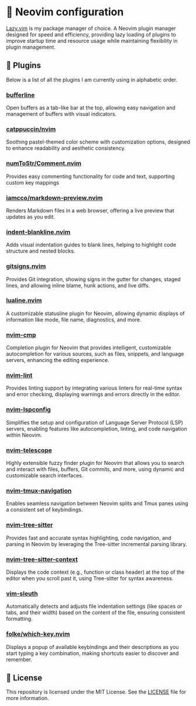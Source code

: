 # :wrench: Neovim configuration

[Lazy.vim](https://lazy.folke.io) is my package manager of choice. A Neovim
plugin manager designed for speed and efficiency, providing lazy loading of
plugins to improve startup time and resource usage while maintaining
flexibility in plugin management.

## :electric_plug: Plugins

Below is a list of all the plugins I am currently using in alphabetic order.

### [bufferline](https://github.com/akinsho/bufferline.vim)

Open buffers as a tab-like bar at the top,
allowing easy navigation and management of buffers with visual indicators.

### [catppuccin/nvim](https://github.com/catppuccin/nvim)

Soothing pastel-themed color scheme with customization options,
designed to enhance readability and aesthetic consistency.

### [numToStr/Comment.nvim](https://github.com/numToStr/Comment.nvim)

Provides easy commenting functionality for code and text, supporting custom key mappings

### [iamcco/markdown-preview.nvim](https://github.com/iamcco/markdown-preview.nvim)

Renders Markdown files in a web browser, offering a live preview that updates as you edit.

### [indent-blankline.nvim](https://github.com/lukas-reineke/indent-blankline.nvim)

Adds visual indentation guides to blank lines,
helping to highlight code structure and nested blocks.

### [gitsigns.nvim](https://github.com/lewis6991/gitsigns.nvim)

Provides Git integration, showing signs in the gutter for changes, staged lines,
and allowing inline blame, hunk actions, and live diffs.

### [lualine.nvim](https://github.com/nvim-lualine/lualine.nvim)

A customizable statusline plugin for Neovim, allowing dynamic displays
of information like mode, file name, diagnostics, and more.

### [nvim-cmp](https://github.com/hrsh7th/nvim-cmp)

Completion plugin for Neovim that provides intelligent,
customizable autocompletion for various sources, such as files,
snippets, and language servers, enhancing the editing experience.

### [nvim-lint](https://github.com/mfussenegger/nvim-lint)

Provides linting support by integrating various linters for real-time
syntax and error checking, displaying warnings and errors directly in the editor.

### [nvim-lspconfig](https://github.com/neovim/nvim-lspconfig)

Simplifies the setup and configuration of Language Server Protocol (LSP) servers,
enabling features like autocompletion, linting, and code navigation within Neovim.

### [nvim-telescope](https://github.com/nvim-telescope/telescope.nvim)

Highly extensible fuzzy finder plugin for Neovim that allows you to search and interact
with files, buffers, Git commits, and more, using dynamic and customizable search interfaces.

### [nvim-tmux-navigation](https://github.com/alexghergh/nvim-tmux-navigation)

Enables seamless navigation between Neovim splits and Tmux panes using a consistent set of keybindings.

### [nvim-tree-sitter](nvim-treesitter/nvim-treesitter)

Provides fast and accurate syntax highlighting, code navigation, and parsing in Neovim
by leveraging the Tree-sitter incremental parsing library.

### [nvim-tree-sitter-context](https://github.com/nvim-treesitter/nvim-treesitter-context)

Displays the code context (e.g., function or class header) at the top of
the editor when you scroll past it, using Tree-sitter for syntax awareness.

### [vim-sleuth](https://github.com/tpope/vim-sleuth)

Automatically detects and adjusts file indentation settings (like spaces or tabs, and their width)
based on the content of the file, ensuring consistent formatting.

### [folke/which-key.nvim](https://github.com/folke/which-key.nvim)

Displays a popup of available keybindings and their descriptions as
you start typing a key combination, making shortcuts easier to discover and remember.

## :ledger: License
This repository is licensed under the MIT License. See the [LICENSE](./LICENSE) file for more information.
